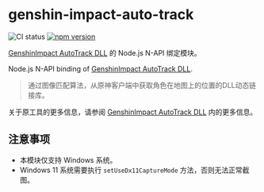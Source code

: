 # genshin-impact-auto-track

![CI status](https://github.com/pboymt/genshin-impact-auto-track/workflows/CI/badge.svg)
[![npm version](https://badge.fury.io/js/genshin-impact-auto-track.svg)](https://badge.fury.io/js/genshin-impact-auto-track)

[GenshinImpact AutoTrack DLL](https://github.com/GengGode/GenshinImpact_AutoTrack_DLL) 的 Node.js N-API 绑定模块。

Node.js N-API binding of [GenshinImpact AutoTrack DLL](https://github.com/GengGode/GenshinImpact_AutoTrack_DLL).

> 通过图像匹配算法，从原神客户端中获取角色在地图上的位置的DLL动态链接库。

关于原工具的更多信息，请参阅 [GenshinImpact AutoTrack DLL](https://github.com/GengGode/GenshinImpact_AutoTrack_DLL) 内的更多信息。

## 注意事项

- 本模块仅支持 Windows 系统。
- Windows 11 系统需要执行 `setUseDx11CaptureMode` 方法，否则无法正常截图。 
